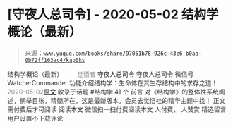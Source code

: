 # [守夜人总司令] - 2020-05-02 结构学概论（最新）

> 来源：[`www.yuque.com/books/share/97051b78-926c-43e6-b0aa-0b72ff163ac4/kap0ks`](https://www.yuque.com/books/share/97051b78-926c-43e6-b0aa-0b72ff163ac4/kap0ks)

<ne-p id="520f42f3293818f927861ebbd5b15da4_p_0" data-lake-id="520f42f3293818f927861ebbd5b15da4_p_0"><ne-text id="u5ab321a9" style="color: rgb(51, 51, 51);">结构学概论（最新）</ne-text></ne-p> <ne-p id="9bfb063cc07c1822e1f6190750da2e1b" data-lake-id="9bfb063cc07c1822e1f6190750da2e1b"><ne-text id="u51910b4f" ne-fontsize="12" style="color: rgb(255, 255, 255);">原创</ne-text><ne-text id="u854a7e33" style="color: rgb(140, 140, 140);">觉悟者</ne-text> <ne-text id="uf65bf9bc" ne-fontsize="14">守夜人总司令</ne-text></ne-p> <ne-p id="f16b53a505c9dcb707dc0476f88596e7" data-lake-id="f16b53a505c9dcb707dc0476f88596e7"><ne-text id="u602062b2" ne-fontsize="14" ne-bold="true" style="color: rgb(51, 51, 51);">守夜人总司令</ne-text></ne-p> <ne-p id="278c8547978c651caac822285c35fb93" data-lake-id="278c8547978c651caac822285c35fb93"><ne-text id="u7724a6d0" ne-fontsize="14" style="color: rgb(51, 51, 51);">微信号</ne-text><ne-text id="u91aa45c0" ne-fontsize="14" style="color: rgb(51, 51, 51);">WatcherCommander</ne-text></ne-p> <ne-p id="ceda6004373e35b5cbe077b45843fbbf" data-lake-id="ceda6004373e35b5cbe077b45843fbbf"><ne-text id="u679f8148" ne-fontsize="14" style="color: rgb(51, 51, 51);">功能介绍</ne-text><ne-text id="uca2785da" ne-fontsize="14" style="color: rgb(51, 51, 51);">结构学：生命体在其生存结构中的求存之道！</ne-text></ne-p> <ne-p id="8cecb851b2d1bc0e3387a487efe9ba56" data-lake-id="8cecb851b2d1bc0e3387a487efe9ba56"><ne-text id="ucabac84b" style="color: rgb(140, 140, 140);">2020-05-02</ne-text>[<ne-text id="ue846ae80" ne-fontsize="14">原文</ne-text>](https://mp.weixin.qq.com/s?__biz=MzAxNDk1NjI2Mw==&mid=2247485167&idx=1&sn=d5e962eff4a8e9770c83bc87d19d07f3&chksm=9b8a2567acfdac7154f7a62996dca874e5d186b44f3d120dcb633760318788c42d304e325313&scene=27#wechat_redirect&cpage=225)</ne-p> <ne-p id="c3346ec4a42347c874388d699fdefa90" data-lake-id="c3346ec4a42347c874388d699fdefa90"><ne-text id="uab289645" style="color: rgb(51, 51, 51);">收录于话题</ne-text></ne-p> <ne-p id="73925f4c75cce2d4eab9d7a002a5fe27" data-lake-id="73925f4c75cce2d4eab9d7a002a5fe27"><ne-text id="ue77ae8c6" style="color: rgb(51, 51, 51);">#结构学</ne-text></ne-p> <ne-p id="35a439abe7361169b972363ba04f626d" data-lake-id="35a439abe7361169b972363ba04f626d"><ne-text id="u7ed24f3b" style="color: rgb(51, 51, 51);">41 个</ne-text></ne-p> <ne-p id="bf5f73b86393f06fad5b42d32ab4493b" data-lake-id="bf5f73b86393f06fad5b42d32ab4493b"><ne-text id="u1dd081a8" style="color: rgb(51, 51, 51);">前言</ne-text></ne-p> <ne-p id="69a14efc67f6b8773f92cff22ccd8afb" data-lake-id="69a14efc67f6b8773f92cff22ccd8afb"><ne-text id="u83227523" style="color: rgb(51, 51, 51);">对《结构学》的整体性系统阐述，纲举目张，精髓所在，这是最新版本。会员去觉悟社的精华主题中找！</ne-text></ne-p> <ne-p id="3131a67e50436e4b326e4b546c30fa57" data-lake-id="3131a67e50436e4b326e4b546c30fa57" ne-alignment="center"><ne-text id="u9332e9af" style="color: rgb(51, 51, 51);">正文需付费后才可阅读</ne-text></ne-p> <ne-p id="8a33ed285320d325f5a7b0a1735fe9cc" data-lake-id="8a33ed285320d325f5a7b0a1735fe9cc" ne-alignment="center"><ne-text id="u61aa281d">阅读本文</ne-text></ne-p> <ne-p id="fd1ea94148170b61558c96027abcd9d3" data-lake-id="fd1ea94148170b61558c96027abcd9d3" ne-alignment="center"><ne-text id="u380b31eb" style="color: rgb(51, 51, 51);">微信扫一扫付费阅读本文</ne-text></ne-p> <ne-p id="b55f42860ed93c041d52790c452a5e12" data-lake-id="b55f42860ed93c041d52790c452a5e12" ne-alignment="center"><ne-text id="uea160db4" style="color: rgb(51, 51, 51);">人付费</ne-text><ne-text id="ue2b5a694" ne-fontsize="13" style="color: rgb(51, 51, 51);">， 人赞赏</ne-text></ne-p> <ne-h3 id="p3V5K" data-lake-id="p3V5K"><ne-heading-ext><ne-heading-anchor></ne-heading-anchor><ne-heading-fold></ne-heading-fold></ne-heading-ext><ne-heading-content><ne-text id="u4165b4fa" ne-fontsize="16" style="color: rgb(51, 51, 51);">精选留言</ne-text></ne-heading-content></ne-h3> <ne-p id="a23555c6f1aac0fd0db9d4930ed34e8e" data-lake-id="a23555c6f1aac0fd0db9d4930ed34e8e"><ne-text id="u16c4b659" style="color: rgb(51, 51, 51);">用户设置不下载评论</ne-text></ne-p>
